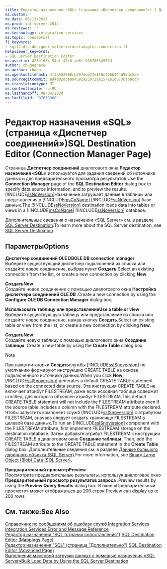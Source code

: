 ```yaml
---
title: Редактор назначения «SQL» (страница «Диспетчер соединений») | Документация Майкрософт
ms.custom: ''
ms.date: 06/13/2017
ms.prod: sql-server-2014
ms.reviewer: ''
ms.technology: integration-services
ms.topic: conceptual
f1_keywords:
- sql12.dts.designer.sqlserverdestadapter.connection.f1
helpviewer_keywords:
- SQL Server Destination Editor
ms.assetid: 423e1654-54af-47c6-ab6f-98670534557d
author: chugugrace
ms.author: chugu
ms.openlocfilehash: 4f3a552968cb297de337e1f0c406b444d95dc5a6
ms.sourcegitcommit: ad4d92dce894592a259721a1571b1d8736abacdb
ms.translationtype: MT
ms.contentlocale: ru-RU
ms.lasthandoff: 08/04/2020
ms.locfileid: "87658308"
---
```

# <a name="sql-destination-editor-connection-manager-page"></a><span data-ttu-id="d1ebf-102">Редактор назначения «SQL» (страница «Диспетчер соединений»)</span><span class="sxs-lookup"><span data-stu-id="d1ebf-102">SQL Destination Editor (Connection Manager Page)</span></span>
  <span data-ttu-id="d1ebf-103">Страница **Диспетчер соединений** диалогового окна **Редактор назначения «SQL»** используется для задания сведений об источнике данных и для предварительного просмотра результатов.</span><span class="sxs-lookup"><span data-stu-id="d1ebf-103">Use the **Connection Manager** page of the **SQL Destination Editor** dialog box to specify data source information, and to preview the results.</span></span> <span data-ttu-id="d1ebf-104">[!INCLUDE[ssNoVersion](../includes/ssnoversion-md.md)]Назначение загружает данные в таблицы или представления в [!INCLUDE[msCoName](../includes/msconame-md.md)] [!INCLUDE[ssNoVersion](../includes/ssnoversion-md.md)] базе данных.</span><span class="sxs-lookup"><span data-stu-id="d1ebf-104">The [!INCLUDE[ssNoVersion](../includes/ssnoversion-md.md)] destination loads data into tables or views in a [!INCLUDE[msCoName](../includes/msconame-md.md)] [!INCLUDE[ssNoVersion](../includes/ssnoversion-md.md)] database.</span></span>  
  
 <span data-ttu-id="d1ebf-105">Дополнительные сведения о назначении «SQL Server» см. в разделе [SQL Server Destination](data-flow/sql-server-destination.md).</span><span class="sxs-lookup"><span data-stu-id="d1ebf-105">To learn more about the SQL Server destination, see [SQL Server Destination](data-flow/sql-server-destination.md).</span></span>  
  
## <a name="options"></a><span data-ttu-id="d1ebf-106">Параметры</span><span class="sxs-lookup"><span data-stu-id="d1ebf-106">Options</span></span>  
 <span data-ttu-id="d1ebf-107">**Диспетчер соединений OLE DB**</span><span class="sxs-lookup"><span data-stu-id="d1ebf-107">**OLE DB connection manager**</span></span>  
 <span data-ttu-id="d1ebf-108">Выберите существующий диспетчер подключений из списка или создайте новое соединение, выбрав пункт **Создать**.</span><span class="sxs-lookup"><span data-stu-id="d1ebf-108">Select an existing connection from the list, or create a new connection by clicking **New**.</span></span>  
  
 <span data-ttu-id="d1ebf-109">**Создать**</span><span class="sxs-lookup"><span data-stu-id="d1ebf-109">**New**</span></span>  
 <span data-ttu-id="d1ebf-110">Создайте новое соединение с помощью диалогового окна **Настройка диспетчера соединений OLE DB** .</span><span class="sxs-lookup"><span data-stu-id="d1ebf-110">Create a new connection by using the **Configure OLE DB Connection Manager** dialog box.</span></span>  
  
 <span data-ttu-id="d1ebf-111">**Использовать таблицу или представление**</span><span class="sxs-lookup"><span data-stu-id="d1ebf-111">**Use a table or view**</span></span>  
 <span data-ttu-id="d1ebf-112">Выберите существующую таблицу или представление из списка или создайте новое соединение, нажав кнопку **Создать**.</span><span class="sxs-lookup"><span data-stu-id="d1ebf-112">Select an existing table or view from the list, or create a new connection by clicking **New**.</span></span>  
  
 <span data-ttu-id="d1ebf-113">**Создать**</span><span class="sxs-lookup"><span data-stu-id="d1ebf-113">**New**</span></span>  
 <span data-ttu-id="d1ebf-114">Создайте новую таблицу с помощью диалогового окна **Создание таблицы** .</span><span class="sxs-lookup"><span data-stu-id="d1ebf-114">Create a new table by using the **Create Table** dialog box.</span></span>  
  
> [!NOTE]  
>  <span data-ttu-id="d1ebf-115">При нажатии кнопки **Создать**службы [!INCLUDE[ssISnoversion](../includes/ssisnoversion-md.md)] по умолчанию формируют инструкцию CREATE TABLE на основе подключенного источника данных.</span><span class="sxs-lookup"><span data-stu-id="d1ebf-115">When you click **New**, [!INCLUDE[ssISnoversion](../includes/ssisnoversion-md.md)] generates a default CREATE TABLE statement based on the connected data source.</span></span> <span data-ttu-id="d1ebf-116">Эта инструкция CREATE TABLE не включает атрибут FILESTREAM, даже если исходная таблица содержит столбец, для которого объявлен атрибут FILESTREAM.</span><span class="sxs-lookup"><span data-stu-id="d1ebf-116">This default CREATE TABLE statement will not include the FILESTREAM attribute even if the source table includes a column with the FILESTREAM attribute declared.</span></span> <span data-ttu-id="d1ebf-117">Чтобы запустить компонент служб [!INCLUDE[ssISnoversion](../includes/ssisnoversion-md.md)] с атрибутом FILESTREAM, сначала следует создать хранилище FILESTREAM в целевой базе данных.</span><span class="sxs-lookup"><span data-stu-id="d1ebf-117">To run an [!INCLUDE[ssISnoversion](../includes/ssisnoversion-md.md)] component with the FILESTREAM attribute, first implement FILESTREAM storage on the destination database.</span></span> <span data-ttu-id="d1ebf-118">Затем добавьте атрибут FILESTREAM к инструкции CREATE TABLE в диалоговом окне **Создание таблицы** .</span><span class="sxs-lookup"><span data-stu-id="d1ebf-118">Then, add the FILESTREAM attribute to the CREATE TABLE statement in the **Create Table** dialog box.</span></span> <span data-ttu-id="d1ebf-119">Дополнительные сведения см. в разделе [Данные большого двоичного объекта (SQL Server)](../relational-databases/blob/binary-large-object-blob-data-sql-server.md).</span><span class="sxs-lookup"><span data-stu-id="d1ebf-119">For more information, see [Binary Large Object &#40;Blob&#41; Data &#40;SQL Server&#41;](../relational-databases/blob/binary-large-object-blob-data-sql-server.md).</span></span>  
  
 <span data-ttu-id="d1ebf-120">**Предварительный просмотр**</span><span class="sxs-lookup"><span data-stu-id="d1ebf-120">**Preview**</span></span>  
 <span data-ttu-id="d1ebf-121">Просмотрите предварительные результаты, используя диалоговое окно **Предварительный просмотр результатов запроса** .</span><span class="sxs-lookup"><span data-stu-id="d1ebf-121">Preview results by using the **Preview Query Results** dialog box.</span></span> <span data-ttu-id="d1ebf-122">В окне «Предварительный просмотр» может отображаться до 200 строк.</span><span class="sxs-lookup"><span data-stu-id="d1ebf-122">Preview can display up to 200 rows.</span></span>  
  
## <a name="see-also"></a><span data-ttu-id="d1ebf-123">См. также:</span><span class="sxs-lookup"><span data-stu-id="d1ebf-123">See Also</span></span>  
 <span data-ttu-id="d1ebf-124">[Справочник по сообщениям об ошибках служб Integration Services](../../2014/integration-services/integration-services-error-and-message-reference.md) </span><span class="sxs-lookup"><span data-stu-id="d1ebf-124">[Integration Services Error and Message Reference](../../2014/integration-services/integration-services-error-and-message-reference.md) </span></span>  
 <span data-ttu-id="d1ebf-125">[Редактор назначения "SQL &#40;страниц сопоставления"&#41;](../../2014/integration-services/sql-destination-editor-mappings-page.md) </span><span class="sxs-lookup"><span data-stu-id="d1ebf-125">[SQL Destination Editor &#40;Mappings Page&#41;](../../2014/integration-services/sql-destination-editor-mappings-page.md) </span></span>  
 <span data-ttu-id="d1ebf-126">[Редактор назначения "SQL" &#40;страница "Дополнительно"&#41;](../../2014/integration-services/sql-destination-editor-advanced-page.md) </span><span class="sxs-lookup"><span data-stu-id="d1ebf-126">[SQL Destination Editor &#40;Advanced Page&#41;](../../2014/integration-services/sql-destination-editor-advanced-page.md) </span></span>  
 [<span data-ttu-id="d1ebf-127">Выполнение массовой загрузки данных с помощью назначения «SQL Server»</span><span class="sxs-lookup"><span data-stu-id="d1ebf-127">Bulk Load Data by Using the SQL Server Destination</span></span>](data-flow/bulk-load-data-by-using-the-sql-server-destination.md)  
  
  
